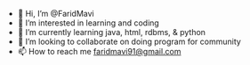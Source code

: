 - 👋 Hi, I’m @FaridMavi
- 👀 I’m interested in learning and coding
- 🌱 I’m currently learning java, html, rdbms, & python
- 💞️ I’m looking to collaborate on doing program for community
- 📫 How to reach me faridmavi91@gmail.com

<!---
FaridMavi/FaridMavi is a ✨ special ✨ repository because its `README.md` (this file) appears on your GitHub profile.
You can click the Preview link to take a look at your changes.
--->
